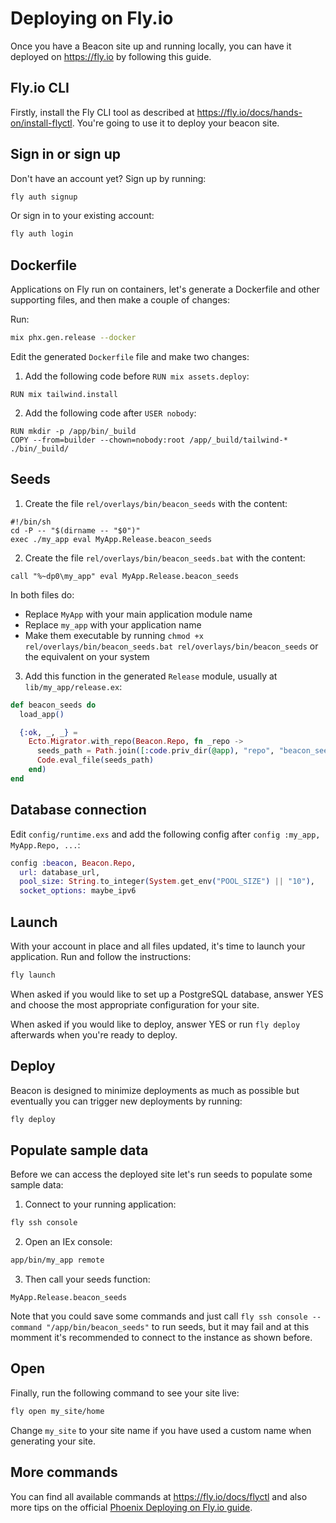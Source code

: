 # Deploying on Fly.io

Once you have a Beacon site up and running locally, you can have it deployed on https://fly.io by following this guide.

## Fly.io CLI

Firstly, install the Fly CLI tool as described at https://fly.io/docs/hands-on/install-flyctl. You're going to use it to deploy your beacon site.

## Sign in or sign up

Don't have an account yet? Sign up by running:

```sh
fly auth signup
```

Or sign in to your existing account:

```sh
fly auth login
```

## Dockerfile

Applications on Fly run on containers, let's generate a Dockerfile and other supporting files, and then make a couple of changes:

Run:

```sh
mix phx.gen.release --docker
```

Edit the generated `Dockerfile` file and make two changes:

1. Add the following code before `RUN mix assets.deploy`:

```
RUN mix tailwind.install
```

2. Add the following code after `USER nobody`:

```
RUN mkdir -p /app/bin/_build
COPY --from=builder --chown=nobody:root /app/_build/tailwind-* ./bin/_build/
```

## Seeds

1. Create the file `rel/overlays/bin/beacon_seeds` with the content:

```shell
#!/bin/sh
cd -P -- "$(dirname -- "$0")"
exec ./my_app eval MyApp.Release.beacon_seeds
```

2. Create the file `rel/overlays/bin/beacon_seeds.bat` with the content:

```shell
call "%~dp0\my_app" eval MyApp.Release.beacon_seeds
```

In both files do:

* Replace `MyApp` with your main application module name
* Replace `my_app` with your application name
* Make them executable by running `chmod +x rel/overlays/bin/beacon_seeds.bat rel/overlays/bin/beacon_seeds` or the equivalent on your system

3. Add this function in the generated `Release` module, usually at `lib/my_app/release.ex`:

```elixir
def beacon_seeds do
  load_app()

  {:ok, _, _} =
    Ecto.Migrator.with_repo(Beacon.Repo, fn _repo ->
      seeds_path = Path.join([:code.priv_dir(@app), "repo", "beacon_seeds.exs"])
      Code.eval_file(seeds_path)
    end)
end
```

## Database connection

Edit `config/runtime.exs` and add the following config after `config :my_app, MyApp.Repo, ...`:

```elixir
config :beacon, Beacon.Repo,
  url: database_url,
  pool_size: String.to_integer(System.get_env("POOL_SIZE") || "10"),
  socket_options: maybe_ipv6
```

## Launch

With your account in place and all files updated, it's time to launch your application. Run and follow the instructions:

```sh
fly launch
```

When asked if you would like to set up a PostgreSQL database, answer YES and choose the most appropriate configuration for your site.

When asked if you would like to deploy, answer YES or run `fly deploy` afterwards when you're ready to deploy.

## Deploy

Beacon is designed to minimize deployments as much as possible but eventually you can trigger new deployments by running:

```sh
fly deploy
```

## Populate sample data

Before we can access the deployed site let's run seeds to populate some sample data:

1. Connect to your running application:

```sh
fly ssh console
```

2. Open an IEx console:

```sh
app/bin/my_app remote
```

3. Then call your seeds function:

```
MyApp.Release.beacon_seeds
```

Note that you could save some commands and just call `fly ssh console --command "/app/bin/beacon_seeds"` to run seeds, but it may fail and at this momment it's recommended to connect to the instance as shown before.

## Open

Finally, run the following command to see your site live:

```sh
fly open my_site/home
```

Change `my_site` to your site name if you have used a custom name when generating your site.

## More commands

You can find all available commands at https://fly.io/docs/flyctl and also more tips on the official [Phoenix Deploying on Fly.io guide](https://github.com/phoenixframework/phoenix/blob/master/guides/deployment/fly.md).
